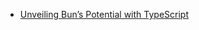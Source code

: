 - [Unveiling Bun’s Potential with TypeScript](https://blog.stackademic.com/unveiling-buns-potential-with-typescript-1ca01e150595)
